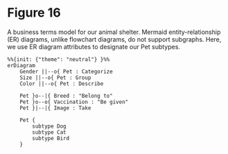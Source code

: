 # Figure 16

A business terms model for our animal shelter.
Mermaid entity-relationship (ER) diagrams, unlike flowchart diagrams, do not support subgraphs.
Here, we use ER diagram attributes to designate our Pet subtypes.


```mermaid
%%{init: {"theme": "neutral"} }%%
erDiagram
    Gender ||--o{ Pet : Categorize
    Size ||--o{ Pet : Group
    Color ||--o{ Pet : Describe

    Pet }o--|{ Breed : "Belong to"
    Pet }o--o{ Vaccination : "Be given"
    Pet }|--|{ Image : Take

    Pet {
        subtype Dog
        subtype Cat 
        subtype Bird
    }
```